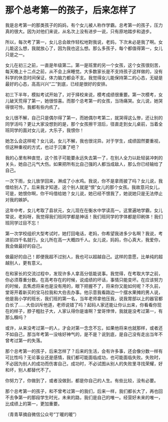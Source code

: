 # 那个总考第一的孩子，后来怎样了

我是总考第一的那类孩子的妈妈，有个女儿被人称作学霸。总考第一的孩子，压力真的很大。因为对他们来说，从名次上没有进步一说，只有原地踏步和退步。 

所以，每次考了第一，女儿总会故作轻松地對我说，老妈，下次未必是我了啊。女儿能这么想，我就放心了，因为我也这么想。那么多孩子，每个都值得第一，女儿只是之一。 

女儿在初三之前，一直是年级第二。第一是班里的另一个女孩，这个女孩很刻苦，每天晚上十二点之前，从不会上床睡觉。大多数家长是不支持孩子这样做的，没有科学的休息时间保证，体力脑力都会不支。我觉得女儿能保持第二的心态，无疑是最好的心态，高高兴兴“二”到底，已经是很好的安排。 

初三下半年，模拟考试开始了，对于择校来说，模考成绩很重要。第一次模考，女儿破天荒得了第一，她很惊喜。而那个总考第一的女孩，当场痛哭。女儿说，她哭得很可怜，我都有些内疚了。 

女儿很不解，自己只是偶尔得了第一，而她偶尔考第二，就哭得这么惨，还让别的同学活吗？更让大家没想到的是，那个女孩擦干泪后，径直走到女儿桌前，当着全班同学的面对女儿说，大乐子，我恨你！ 

她怎么会这样呢？女儿说。女儿不解，我也很诧异。对于学生，成绩固然要重视，但这种重视的方式，也过于沉重了吧？ 

我的心里有种直觉，这个孩子可能要永远失去第一了，在别人全力以赴轻装冲刺的关头，她自己元气大伤。如果把所有比自己强的人都当成敌人，那么你已经输给了自己。 

一次下雨，女儿放学回来，淋成了小水鸡。我说，你不是拿雨披了吗？女儿说，我借给别人了。后来我才知道，这个别人就是“恨”女儿的那个女孩。我故意问女儿，可是，她恨你啊，你干吗借给她？女儿说，她已经不恨我了，她说她只是无法停止对我的嫉妒。 

这年中考，女儿考取了县状元，女儿现在在衡水中学读高一。这里遍地学霸，女儿常说，老妈呀，我觉得我们班同学都是神话！我们班同学的字体都是印刷体！我们班同学过目不忘！ 

第一次学校组织大型考试时，她打回电话，老妈，你希望我进多少名啊？我说，考进前四千名就行。女儿所在高一大概四千人。女儿说，妈妈，你心真大，我爱你，我会做最好的自己。 

做最好的自己！即便我超不过别人，我也可以超越自己。这样的意愿，比单纯的超越别人，更有意义。 

在和家长的交流过程中，发现许多人拿高分低能说事。我觉得，在考取大学之前，你必须尊重分数。在高考存在的时候，说成绩的坏话，事情只能变坏。在应该努力的时候，去焦虑将来也是没有用的，眼下把握不了，将来你又能如何呢？不久前，堂哥开着新买的宝马拉我和大伯去办事。他示意我看路边一个摆水果摊的男人说，他是我小学的班长，我们班的第一名，当年老师拿他压我，说我胃部以上的器官都白长了……大伯训斥他道，老师说错了吗？起码人家还能让你认出来，你看看你现在的样子，脖子粗肚子大，人家认得你是谁啊？堂哥悻悻，我就是没考过第一，有那么糗吗？ 

或许，从来没考过第一的人，才会对第一念念不忘，如果他将来也就那样，或者还不如自己，那当年考第一没啥好神气的，是不是？说到底，是自己没有走出当年不曾考过第一的失落。 

那个总考第一的孩子，后来怎样了？后来的生活，会有许多事，还会像分数一样有可比性吗？无论事业还是感情，我们都可能面临成功，也可能面临失败。失败时，不必因为别人的成功而伤害自己，成功时，不必试图从别人的失败里寻找荣耀，好和坏，别人都替代不了。 

你努力了，你做到了，或者没做到，都是你自己的人生。有些比较，没有必要。 

那个总考第一的孩子，和不曾考过第一的我们，后来一样，我们都长大了，再也回不去争第一的那段学生时光，未来的路，我们是自己的唯一。经营好未来的唯一，比成绩上的第一，更加重要。 

（青青草摘自微信公众号“丁暖的暖”）
